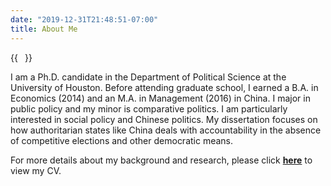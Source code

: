 ```yaml
---
date: "2019-12-31T21:48:51-07:00"
title: About Me
---
```


{{<image float="right" width="11em" frame="true" caption="Portrait of me by Michiel Jansz. van Mierevelt" src="/Other.jpg" >}}

I am a Ph.D. candidate in the Department of Political Science at the University of Houston. Before attending graduate school, I earned a B.A. in Economics (2014) and an M.A. in Management (2016) in China. I major in public policy and my minor is comparative politics. I am particularly interested in social policy and Chinese politics. My dissertation focuses on how authoritarian states like China deals with accountability in the absence of competitive elections and other democratic means.

For more details about my background and research, please click [**here**](/HZ_CV2021.pdf) to view my CV.

